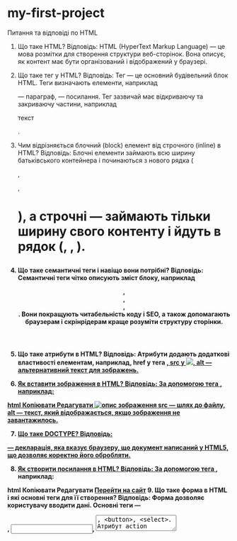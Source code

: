 # my-first-project

Питання та відповіді по HTML
1. Що таке HTML?
Відповідь:
HTML (HyperText Markup Language) — це мова розмітки для створення структури веб-сторінок. Вона описує, як контент має бути організований і відображений у браузері.

2. Що таке тег у HTML?
Відповідь:
Тег — це основний будівельний блок HTML. Теги визначають елементи, наприклад <p> — параграф, <a> — посилання. Тег зазвичай має відкриваючу та закриваючу частини, наприклад <p>текст</p>.

3. Чим відрізняється блочний (block) елемент від строчного (inline) в HTML?
Відповідь:
Блочні елементи займають всю ширину батьківського контейнера і починаються з нового рядка (<div>, <p>, <h1>), а строчні — займають тільки ширину свого контенту і йдуть в рядок (<span>, <a>, <strong>).

4. Що таке семантичні теги і навіщо вони потрібні?
Відповідь:
Семантичні теги чітко описують зміст блоку, наприклад <header>, <footer>, <article>, <section>. Вони покращують читабельність коду і SEO, а також допомагають браузерам і скрінрідерам краще розуміти структуру сторінки.

5. Що таке атрибути в HTML?
Відповідь:
Атрибути додають додаткові властивості елементам, наприклад, href у тега <a href="url">, src у <img src="url">, alt — альтернативний текст для зображень.

6. Як вставити зображення в HTML?
Відповідь:
За допомогою тега <img>, наприклад:

html
Копіювати
Редагувати
<img src="image.jpg" alt="опис зображення">
src — шлях до файлу, alt — текст, який відображається, якщо зображення не завантажилось.

7. Що таке DOCTYPE?
Відповідь:
<!DOCTYPE html> — декларація, яка вказує браузеру, що документ написаний у HTML5, що дозволяє коректно його обробляти.

8. Як створити посилання в HTML?
Відповідь:
За допомогою тега <a>, наприклад:

html
Копіювати
Редагувати
<a href="https://example.com">Перейти на сайт</a>
9. Що таке форма в HTML і які основні теги для її створення?
Відповідь:
Форма дозволяє користувачу вводити дані. Основні теги — <form>, <input>, <textarea>, <button>, <select>. Атрибут action вказує, куди відправляти дані, а method — як (GET або POST).

10. Різниця між атрибутами id і class?
Відповідь:
id унікальний для одного елемента на сторінці, використовується для ідентифікації. class може бути спільним для багатьох елементів і використовується для групування та стилізації.

11. Що таке інклюзивність (accessibility) в HTML?
Відповідь:
Інклюзивність — це створення веб-контенту, доступного для всіх користувачів, у тому числі з обмеженими можливостями. Це досягається за допомогою правильного семантичного коду, атрибутів ARIA, альтернативного тексту для зображень.

12. Як додати мета-теги в HTML і для чого вони потрібні?
Відповідь:
Мета-теги розміщуються в <head> і містять метадані сторінки, наприклад кодування (<meta charset="UTF-8">), опис, ключові слова для SEO, налаштування viewport для мобільних.

13. Що таке inline vs block vs inline-block в CSS (коротко)?
Відповідь:
Inline — елемент займає ширину вмісту, блочний — займає всю ширину контейнера, inline-block — як inline, але можна задавати ширину і висоту.

Питання та відповіді по CSS
14. Що таке CSS і навіщо він потрібен?
Відповідь:
CSS (Cascading Style Sheets) — мова стилів для оформлення зовнішнього вигляду HTML-елементів: кольори, шрифти, відступи, позиціювання тощо.

15. Які способи підключення CSS до HTML?
Відповідь:

Inline — стилі безпосередньо в атрибуті тегу (не рекомендується).

Internal — у тегу <style> в <head>.

External — через посилання на окремий файл .css за допомогою <link rel="stylesheet" href="style.css">.

16. Що таке селектор в CSS?
Відповідь:
Селектор визначає, до яких елементів застосувати стилі. Наприклад, селектор по тегу (p), класу (.class), id (#id), атрибуту.

17. Як працює каскадність (Cascading) в CSS?
Відповідь:
Каскадність визначає пріоритет стилів, якщо до елемента застосовано кілька правил. Враховується специфічність селекторів, порядок оголошення і важливість правил (!important).

18. Що таке "блочна модель" (box model) в CSS?
Відповідь:
Box model — це модель, яка описує структуру елемента як коробки, що складається з: вмісту (content), відступів (padding), меж (border) і полів (margin).

19. Різниця між padding і margin?
Відповідь:
padding — внутрішній відступ між вмістом і межею елемента. margin — зовнішній відступ між елементом і сусідніми елементами.

20. Як зробити елемент центрованим горизонтально?
Відповідь:
Для блочних елементів:

css
Копіювати
Редагувати
margin-left: auto;
margin-right: auto;
width: 50%;
Для строчних — можна використовувати text-align: center у батьківському контейнері.

21. Що таке Flexbox і для чого він використовується?
Відповідь:
Flexbox — це CSS-модель для розташування елементів у рядок або стовпець із можливістю гнучкого управління їх розмірами і вирівнюванням.

22. Різниця між позиціюванням static, relative, absolute і fixed?
Відповідь:

static — за замовчуванням, елемент розташовується за нормальним потоком.

relative — позиція відносно початкового місця.

absolute — позиція відносно найближчого позиційованого предка.

fixed — фіксована позиція відносно вікна браузера.

23. Що таке псевдокласи?
Відповідь:
Псевдокласи — це стилі для елементів у певних станах, наприклад :hover (при наведенні миші), :focus, :nth-child().

24. Як працює специфічність CSS?
Відповідь:
Специфічність — це правило, яке визначає, яке CSS-правило застосовується, якщо декілька конфліктують. Специфічність обчислюється за типом селекторів (id, клас, тег).

25. Що таке z-index і для чого він потрібен?
Відповідь:
z-index визначає порядок накладання елементів по осі Z (глибина). Вищий z-index означає, що елемент буде зверху.

26. Які існують одиниці виміру в CSS?
Відповідь:

Абсолютні: px, cm, mm, in.

Відносні: %, em, rem, vw, vh.

27. Що таке медіа-запити (media queries)?
Відповідь:
Media queries — це правила, які дозволяють застосовувати різні стилі в залежності від розміру екрану або інших характеристик пристрою (використовуються для адаптивного дизайну).

28. Як зробити адаптивну верстку?
Відповідь:
Використовують відсоткові ширини, медіа-запити, гнучкі макети (flexbox, grid), а також viewport мета-тег.

29. Що таке CSS Grid?
Відповідь:
CSS Grid — це двовимірна система для розташування елементів у рядках і стовпцях з контролем розмірів та позицій.

30. Як зробити посилання без підкреслення?
Відповідь:

css
Копіювати
Редагувати
a {
  text-decoration: none;
}
Наступні питання (31-100)
Якщо хочеш, можу підготувати повний перелік із 100+ питань з розгорнутими відповідями в окремому документі або тут у чаті по частинах.

Як тобі формат? Хочеш продовжити?
Можу зробити це українською, англійською або навіть з перекладом на чеську для кращого розуміння.

Дай знати, як тобі зручніше!








Ви сказали:
Так продовжуй, давай поки лише українською


Програма ChatGPT сказала:
Добре, Іванко! Продовжую перелік технічних питань з HTML і CSS з розгорнутими відповідями українською. Продовжуємо з 31-го питання.

31. Що таке атрибут alt у тегу <img> і чому він важливий?
Відповідь:
Атрибут alt — це альтернативний текст, який показується, якщо зображення не завантажилось. Він також використовується скрінрідерами для опису зображення людям з вадами зору, що робить сайт доступнішим.

32. Чим відрізняється тег <section> від тегу <div>?
Відповідь:
<section> — семантичний тег, який позначає окремий розділ контенту з певною темою. <div> — це загальний контейнер без семантичного значення, використовують для групування елементів.

33. Що таке псевдоелементи в CSS? Наведи приклади.
Відповідь:
Псевдоелементи дозволяють стилізувати певні частини елемента або додавати вміст без зміни HTML. Наприклад:

::before — вставляє контент перед вмістом елемента.

::after — вставляє контент після вмісту.
Використовується так:

css
Копіювати
Редагувати
p::before {
  content: "Привіт! ";
}
34. Що таке inline-block і коли його використовують?
Відповідь:
inline-block — це значення display, яке поєднує властивості блочного і строчного елементів. Елемент займає ширину вмісту, але можна задавати ширину і висоту. Зручно для створення горизонтальних меню.

35. Як зробити список без маркерів?
Відповідь:
За допомогою CSS:

css
Копіювати
Редагувати
ul {
  list-style-type: none;
  padding: 0;
  margin: 0;
}
36. Що таке атрибут data-* в HTML?
Відповідь:
Це користувацькі атрибути для збереження додаткових даних у елементах. Їх можна використовувати для передачі інформації у JavaScript без порушення валідності HTML.
Приклад:

html
Копіювати
Редагувати
<div data-user-id="123"></div>
37. Яка різниця між rem і em в CSS?
Відповідь:

em — відносна одиниця до розміру шрифту батьківського елемента.

rem — відносна одиниця до розміру шрифту кореневого елемента (html).
Використання rem дозволяє уникнути каскадних помилок з масштабуванням.

38. Як працює властивість position: sticky?
Відповідь:
Елемент з position: sticky фіксується в межах свого батьківського контейнера при прокручуванні сторінки, але залишається в потоці документу.

39. Що таке opacity і які значення приймає?
Відповідь:
opacity — властивість, яка задає прозорість елемента. Приймає значення від 0 (повністю прозорий) до 1 (повністю непрозорий).

40. Як задати шрифт для сторінки?
Відповідь:
Використовують властивість font-family у CSS, наприклад:

css
Копіювати
Редагувати
body {
  font-family: Arial, sans-serif;
}
41. Що таке атрибут target="_blank" в тегу <a>?
Відповідь:
Він відкриває посилання у новій вкладці або вікні браузера.

42. Як зробити елемент невидимим, але щоб він займав місце на сторінці?
Відповідь:
Використовують visibility: hidden;. Елемент залишається в потоці і займає місце, але не видно.

43. Як зробити, щоб блок займав всю висоту вікна браузера?
Відповідь:
За допомогою CSS:

css
Копіювати
Редагувати
height: 100vh;
vh — одиниця, що означає відсоток від висоти вікна браузера.

44. Що таке псевдоклас :nth-child()?
Відповідь:
Це селектор, який дозволяє вибрати елементи за їх порядковим номером серед братів і сестер, наприклад:

css
Копіювати
Редагувати
li:nth-child(2) {
  color: red;
}
Пофарбувати другий елемент списку в червоний.

45. Як можна змінити колір тексту в CSS?
Відповідь:
За допомогою властивості color, наприклад:

css
Копіювати
Редагувати
p {
  color: blue;
}
46. Що таке box-sizing і які значення має?
Відповідь:
Властивість box-sizing визначає, як обчислюється ширина і висота елемента:

content-box (за замовчуванням): ширина і висота включають лише контент, padding і border додаються зверху.

border-box: ширина і висота включають контент, padding і border.

47. Що таке адаптивний дизайн?
Відповідь:
Адаптивний дизайн — це підхід, що дозволяє веб-сайту добре виглядати на різних пристроях (ПК, планшети, телефони) завдяки використанню гнучких макетів і медіа-запитів.

48. Як працює float в CSS?
Відповідь:
Властивість float дозволяє обтікати елемент текстом або іншими елементами (зазвичай для створення колонок). Використовується рідко в сучасній верстці через появу flexbox і grid.

49. Що таке clearfix і для чого його використовують?
Відповідь:
Clearfix — це спосіб очистити потік документа від плаваючих (float) елементів, щоб батьківський контейнер не “обвалювався”. Зазвичай додають псевдоелемент:

css
Копіювати
Редагувати
.clearfix::after {
  content: "";
  display: block;
  clear: both;
}
50. Як зробити кругле зображення?
Відповідь:
За допомогою CSS:

css
Копіювати
Редагувати
img {
  border-radius: 50%;
}
51. Які є основні типи позиціювання в CSS?
Відповідь:

static — за замовчуванням

relative — відносне позиціювання

absolute — абсолютне позиціювання

fixed — фіксоване позиціювання

sticky — "липке" позиціювання

52. Що таке overflow і які має значення?
Відповідь:
overflow керує тим, як обробляти вміст, що виходить за межі контейнера:

visible — показувати весь вміст (за замовчуванням)

hidden — обрізати вміст, що виходить за межі

scroll — додати смуги прокручування

auto — додати смуги прокручування, якщо потрібно

53. Як працюють каскадні стилі?
Відповідь:
Каскадні стилі — це поєднання правил CSS, які можуть конфліктувати. Браузер застосовує стилі, враховуючи пріоритет (специфічність селекторів), важливість (!important), і порядок оголошення.

54. Що таке z-index і як він працює?
Відповідь:
Визначає порядок накладання елементів по осі Z (глибина). Елементи з більшим z-index знаходяться вище інших. Працює тільки для позиційованих елементів.

55. Як задати шрифт Google Fonts на сайт?
Відповідь:

Додати посилання в <head>:

html
Копіювати
Редагувати
<link href="https://fonts.googleapis.com/css?family=Roboto" rel="stylesheet">
Використати у CSS:

css
Копіювати
Редагувати
body {
  font-family: 'Roboto', sans-serif;
}
56. Як задати прозорість фону, не змінюючи прозорість тексту?
Відповідь:
Використовують кольори з alpha-каналом або rgba(), наприклад:

css
Копіювати
Редагувати
background-color: rgba(0, 0, 0, 0.5);
Не варто використовувати opacity, бо це зробить прозорим весь елемент, включно з текстом.

57. Як створити просту таблицю в HTML?
Відповідь:
Використовують теги <table>, <tr> (рядок), <td> (комірка), <th> (заголовок), наприклад:

html
Копіювати
Редагувати
<table>
  <tr>
    <th>Ім'я</th><th>Вік</th>
  </tr>
  <tr>
    <td>Іван</td><td>25</td>
  </tr>
</table>
58. Що таке псевдоклас :hover?
Відповідь:
Псевдоклас для стилізації елемента при наведенні курсора миші.

59. Як задати фонове зображення через CSS?
Відповідь:

css
Копіювати
Редагувати
body {
  background-image: url('image.jpg');
  background-repeat: no-repeat;
  background-size: cover;
}
60. Що таке inherit в CSS?
Відповідь:
inherit задає, що значення властивості має наслідуватися від батьківського елемента.

